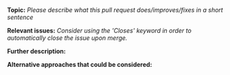 **Topic:**
*Please describe what this pull request does/improves/fixes in a short sentence*

**Relevant issues:**
*Consider using the 'Closes' keyword in order to automatically close the issue upon merge.*

**Further description:**

**Alternative approaches that could be considered:**

